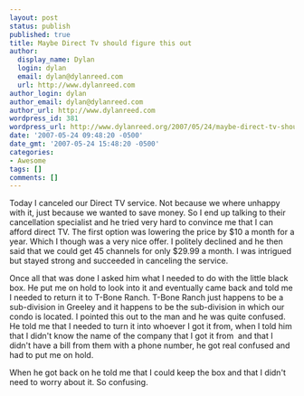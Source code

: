 ```yaml
---
layout: post
status: publish
published: true
title: Maybe Direct Tv should figure this out
author:
  display_name: Dylan
  login: dylan
  email: dylan@dylanreed.com
  url: http://www.dylanreed.com
author_login: dylan
author_email: dylan@dylanreed.com
author_url: http://www.dylanreed.com
wordpress_id: 381
wordpress_url: http://www.dylanreed.org/2007/05/24/maybe-direct-tv-should-figure-this-out/
date: '2007-05-24 09:48:20 -0500'
date_gmt: '2007-05-24 15:48:20 -0500'
categories:
- Awesome
tags: []
comments: []
---
```

<p>Today I canceled our Direct TV service. Not because we where unhappy with it, just because we wanted to save money. So I end up talking to their cancellation specialist and he tried very hard to convince me that I can afford direct TV. The first option was lowering the price by $10 a month for a year. Which I though was a very nice offer. I politely declined and he then said that we could get 45 channels for only $29.99 a month. I was intrigued but stayed strong and succeeded in canceling the service.</p>
<p>Once all that was done I asked him what I needed to do with the little black box. He put me on hold to look into it and eventually came back and told me I needed to return it to T-Bone Ranch. T-Bone Ranch just happens to be a sub-division in Greeley and it happens to be the sub-division in which&nbsp;our condo is located. I pointed this out to the man and he was quite confused. He told me that I needed to turn it into whoever I got it from, when I told him that I didn't know the name of the company that I got it from&nbsp; and that I didn't have a bill from them with a phone number, he got real confused and had to put me on hold. </p>
<p>When he got back on he told me that I could keep the box and that I didn't need to worry about it. So confusing.</p></p>

